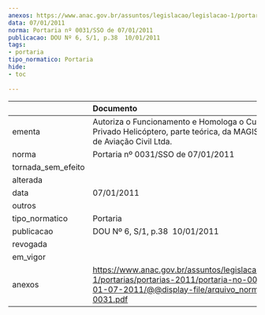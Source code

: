 ```yaml
---
anexos: https://www.anac.gov.br/assuntos/legislacao/legislacao-1/portarias/portarias-2011/portaria-no-0031-sso-de-01-07-2011/@@display-file/arquivo_norma/PA2011-0031.pdf
data: 07/01/2011
norma: Portaria nº 0031/SSO de 07/01/2011
publicacao: DOU Nº 6, S/1, p.38  10/01/2011
tags:
- portaria
tipo_normatico: Portaria
hide: 
- toc 
 
---
```


|                    | Documento                                                                                                                                                         |
|:-------------------|:------------------------------------------------------------------------------------------------------------------------------------------------------------------|
| ementa             | Autoriza o Funcionamento e Homologa o Curso de Piloto Privado Helicóptero, parte teórica, da MAGISTER Escola de Aviação Civil Ltda.                               |
| norma              | Portaria nº 0031/SSO de 07/01/2011                                                                                                                                |
| tornada_sem_efeito |                                                                                                                                                                   |
| alterada           |                                                                                                                                                                   |
| data               | 07/01/2011                                                                                                                                                        |
| outros             |                                                                                                                                                                   |
| tipo_normatico     | Portaria                                                                                                                                                          |
| publicacao         | DOU Nº 6, S/1, p.38  10/01/2011                                                                                                                                   |
| revogada           |                                                                                                                                                                   |
| em_vigor           |                                                                                                                                                                   |
| anexos             | https://www.anac.gov.br/assuntos/legislacao/legislacao-1/portarias/portarias-2011/portaria-no-0031-sso-de-01-07-2011/@@display-file/arquivo_norma/PA2011-0031.pdf |